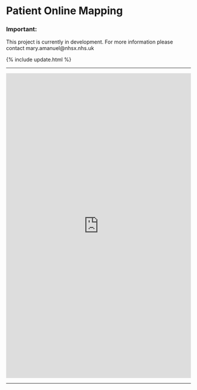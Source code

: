 <script src="https://cdn.plot.ly/plotly-latest.min.js"></script>

# Patient Online Mapping

<div class="nhsuk-warning-callout">
  <h3 class="nhsuk-warning-callout__label">
    Important<span class="nhsuk-u-visually-hidden">:</span>
  </h3>
  <p>This project is currently in development. For more information please contact mary.amanuel@nhsx.nhs.uk
   </p>
</div>

{% include update.html %}

<hr class="nhsuk-u-margin-top-0 nhsuk-u-margin-bottom-6">

<iframe title="Prescriptions ordered using an Online Patient Transaction Service per 10,000 patients in England (March 2021)" aria-label="map" id="datawrapper-chart-VbLmX" src="https://datawrapper.dwcdn.net/VbLmX/5/" scrolling="no" frameborder="0" style="width: 0; min-width: 100% !important; border: none;" height="829"></iframe><script type="text/javascript">!function(){"use strict";window.addEventListener("message",(function(e){if(void 0!==e.data["datawrapper-height"]){var t=document.querySelectorAll("iframe");for(var a in e.data["datawrapper-height"])for(var r=0;r<t.length;r++){if(t[r].contentWindow===e.source)t[r].style.height=e.data["datawrapper-height"][a]+"px"}}}))}();</script>
  



<hr class="nhsuk-u-margin-top-0 nhsuk-u-margin-bottom-6">
